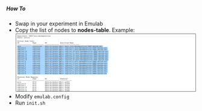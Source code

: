 ##### How To

- Swap in your experiment in Emulab
- Copy the list of nodes to __nodes-table__. Example:
![Emulab list of nodes example](emulab-list-of-nodes.png)
- Modify `emulab.config`
- Run `init.sh`
